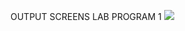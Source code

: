OUTPUT SCREENS
LAB PROGRAM 1
<img src = "https://user-images.githubusercontent.com/71483959/94885989-679b5680-048f-11eb-8a5e-59b3665c7af3.png">
